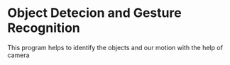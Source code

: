 # Object Detecion and Gesture Recognition
 This program helps to identify the objects and our motion with the help of camera
